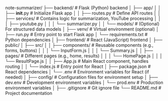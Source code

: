 note-summarizer/
├── backend/              # Flask (Python) backend
│   ├── app/
│   │   ├── __init__.py   # Initialize Flask app
│   │   ├── routes.py     # Define API routes
│   │   ├── services/     # Contains logic for summarization, YouTube processing
│   │   │   ├── youtube.py
│   │   │   └── summarizer.py
│   │   └── models/       # (Optional) For structured data models
│   ├── venv/             # Virtual environment (optional)
│   ├── run.py            # Entry point to start Flask app
│   └── requirements.txt  # Python dependencies
│
├── frontend/             # React (JavaScript) frontend
│   ├── public/
│   ├── src/
│   │   ├── components/   # Reusable components (e.g., forms, buttons)
│   │   │   └── InputForm.js
│   │   │   └── Summary.js
│   │   ├── pages/        # Different pages (e.g., home, results)
│   │   │   └── HomePage.js
│   │   │   └── ResultPage.js
│   │   ├── App.js        # Main React component, handles routing
│   │   └── index.js      # Entry point for React
│   ├── package.json      # React dependencies
│   └── .env              # Environment variables for React (if needed)
│
├── config/               # Configuration files for environment setup
│   ├── dev.env           # Development environment variables
│   └── prod.env          # Production environment variables
│
├── .gitignore            # Git ignore file
└── README.md             # Project documentation
